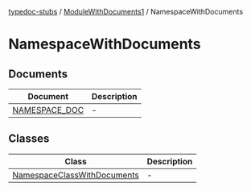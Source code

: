 [typedoc-stubs](../../../README.md) / [ModuleWithDocuments1](../../README.md) / NamespaceWithDocuments

# NamespaceWithDocuments

## Documents

| Document | Description |
| ------ | ------ |
| [NAMESPACE\_DOC](documents/NAMESPACE_DOC.md) | - |

## Classes

| Class | Description |
| ------ | ------ |
| [NamespaceClassWithDocuments](classes/NamespaceClassWithDocuments.md) | - |
